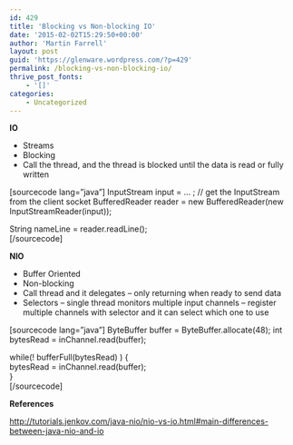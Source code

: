 ```yaml
---
id: 429
title: 'Blocking vs Non-blocking IO'
date: '2015-02-02T15:29:50+00:00'
author: 'Martin Farrell'
layout: post
guid: 'https://glenware.wordpress.com/?p=429'
permalink: /blocking-vs-non-blocking-io/
thrive_post_fonts:
    - '[]'
categories:
    - Uncategorized
---
```


**IO**

- Streams
- Blocking
- Call the thread, and the thread is blocked until the data is read or fully written

\[sourcecode lang=”java”\] InputStream input = … ; // get the InputStream from the client socket BufferedReader reader = new BufferedReader(new InputStreamReader(input));

String nameLine = reader.readLine();  
\[/sourcecode\]

**NIO**

- Buffer Oriented
- Non-blocking
- Call thread and it delegates – only returning when ready to send data
- Selectors – single thread monitors multiple input channels – register multiple channels with selector and it can select which one to use

\[sourcecode lang=”java”\] ByteBuffer buffer = ByteBuffer.allocate(48); int bytesRead = inChannel.read(buffer);

while(! bufferFull(bytesRead) ) {  
 bytesRead = inChannel.read(buffer);  
}  
\[/sourcecode\]

**References**

[http://tutorials.jenkov.com/java-nio/nio-vs-io.html#main-differences-between-java-nio-and-io  ](http://tutorials.jenkov.com/java-nio/nio-vs-io.html#main-differences-between-java-nio-and-io)  
[](http://en.wikipedia.org/wiki/Non-blocking_I/O_%28Java%29)
